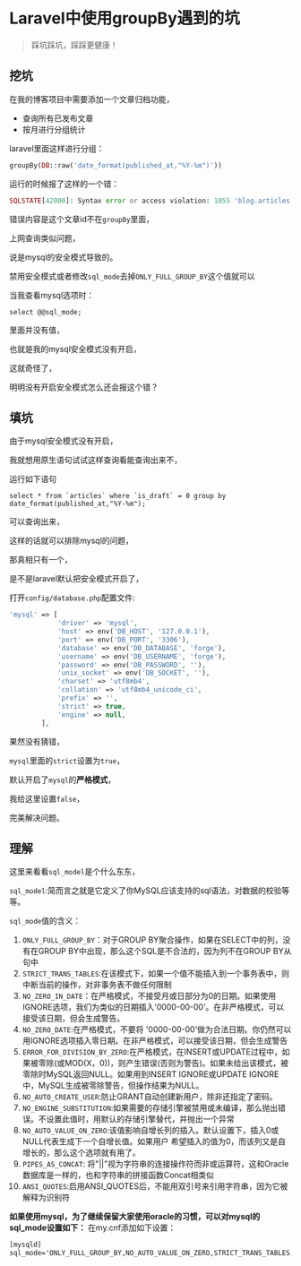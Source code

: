 # Laravel中使用groupBy遇到的坑
> 踩坑踩坑，踩踩更健康！
## 挖坑
在我的博客项目中需要添加一个文章归档功能，

- 查询所有已发布文章
- 按月进行分组统计

laravel里面这样进行分组：
```php
groupBy(DB::raw('date_format(published_at,"%Y-%m")'))
```
运行的时候报了这样的一个错：
```php
SQLSTATE[42000]: Syntax error or access violation: 1055 'blog.articles.id' isn't in GROUP BY (SQL: select * from `articles` where `is_draft` = 0 and `published_at` < 2017-12-26 22:56:10 and `articles`.`deleted_at` is null group by date_format(published_at,"%Y-%m"))
```

错误内容是这个文章id不在``groupBy``里面，

上网查询类似问题，

说是mysql的安全模式导致的。

禁用安全模式或者修改``sql_mode``去掉``ONLY_FULL_GROUP_BY``这个值就可以

当我查看mysql选项时：
```mysql
select @@sql_mode;  
```
里面并没有值，

也就是我的mysql安全模式没有开启，

这就奇怪了，

明明没有开启安全模式怎么还会报这个错？

## 填坑

由于mysql安全模式没有开启，

我就想用原生语句试试这样查询看能查询出来不，

运行如下语句
```mysql
select * from `articles` where `is_draft` = 0 group by date_format(published_at,"%Y-%m");
```
可以查询出来，

这样的话就可以排除mysql的问题，

那真相只有一个，

是不是laravel默认把安全模式开启了，

打开``config/database.php``配置文件:
```php
'mysql' => [
            'driver' => 'mysql',
            'host' => env('DB_HOST', '127.0.0.1'),
            'port' => env('DB_PORT', '3306'),
            'database' => env('DB_DATABASE', 'forge'),
            'username' => env('DB_USERNAME', 'forge'),
            'password' => env('DB_PASSWORD', ''),
            'unix_socket' => env('DB_SOCKET', ''),
            'charset' => 'utf8mb4',
            'collation' => 'utf8mb4_unicode_ci',
            'prefix' => '',
            'strict' => true,
            'engine' => null,
        ],
```
果然没有猜错，

``mysql``里面的``strict``设置为``true``，

默认开启了``mysql``的**严格模式**，

我给这里设置``false``，

完美解决问题。

## 理解

这里来看看``sql_model``是个什么东东，

``sql_model``:简而言之就是它定义了你MySQL应该支持的sql语法，对数据的校验等等。

``sql_mode``值的含义：

1. ``ONLY_FULL_GROUP_BY``：对于GROUP BY聚合操作，如果在SELECT中的列，没有在GROUP BY中出现，那么这个SQL是不合法的，因为列不在GROUP BY从句中
2. ``STRICT_TRANS_TABLES``:在该模式下，如果一个值不能插入到一个事务表中，则中断当前的操作，对非事务表不做任何限制
3. ``NO_ZERO_IN_DATE``：在严格模式，不接受月或日部分为0的日期。如果使用IGNORE选项，我们为类似的日期插入'0000-00-00'。在非严格模式，可以接受该日期，但会生成警告。
4. ``NO_ZERO_DATE``:在严格模式，不要将 '0000-00-00'做为合法日期。你仍然可以用IGNORE选项插入零日期。在非严格模式，可以接受该日期，但会生成警告
5. ``ERROR_FOR_DIVISION_BY_ZERO``:在严格模式，在INSERT或UPDATE过程中，如果被零除(或MOD(X，0))，则产生错误(否则为警告)。如果未给出该模式，被零除时MySQL返回NULL。如果用到INSERT IGNORE或UPDATE IGNORE中，MySQL生成被零除警告，但操作结果为NULL。
6. ``NO_AUTO_CREATE_USER``:防止GRANT自动创建新用户，除非还指定了密码。
7. ``NO_ENGINE_SUBSTITUTION``:如果需要的存储引擎被禁用或未编译，那么抛出错误。不设置此值时，用默认的存储引擎替代，并抛出一个异常
8. ``NO_AUTO_VALUE_ON_ZERO``:该值影响自增长列的插入。默认设置下，插入0或NULL代表生成下一个自增长值。如果用户 希望插入的值为0，而该列又是自增长的，那么这个选项就有用了。
9. ``PIPES_AS_CONCAT``: 将"||"视为字符串的连接操作符而非或运算符，这和Oracle数据库是一样的，也和字符串的拼接函数Concat相类似
10. ``ANSI_QUOTES``:启用ANSI_QUOTES后，不能用双引号来引用字符串，因为它被解释为识别符

**如果使用mysql，为了继续保留大家使用oracle的习惯，可以对mysql的sql_mode设置如下：**
在my.cnf添加如下设置：
```cmd
[mysqld]
sql_mode='ONLY_FULL_GROUP_BY,NO_AUTO_VALUE_ON_ZERO,STRICT_TRANS_TABLES,NO_ZERO_IN_DATE,NO_ZERO_DATE,ERROR_FOR_DIVISION_BY_ZERO,NO_AUTO_CREATE_USER,NO_ENGINE_SUBSTITUTION,PIPES_AS_CONCAT,ANSI_QUOTES'
```
